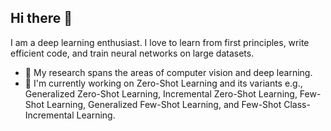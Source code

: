 ## Hi there 👋

I am a deep learning enthusiast. I love to learn from first principles, write efficient code, and train neural networks on large datasets.
- 🔭 My research spans the areas of computer vision and deep learning.
- 🌱 I'm currently working on Zero-Shot Learning and its variants e.g., Generalized Zero-Shot Learning, Incremental Zero-Shot Learning, Few-Shot Learning, Generalized Few-Shot Learning, and Few-Shot Class-Incremental Learning.
